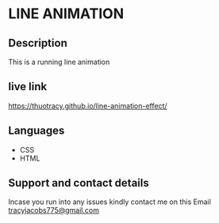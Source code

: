 # LINE ANIMATION
## Description

This is a running line animation

## live link

https://thuotracy.github.io/line-animation-effect/

##  Languages 

* CSS
* HTML 

## Support and contact details

Incase you run into any issues kindly contact me on this Email tracyjacobs775@gmail.com
